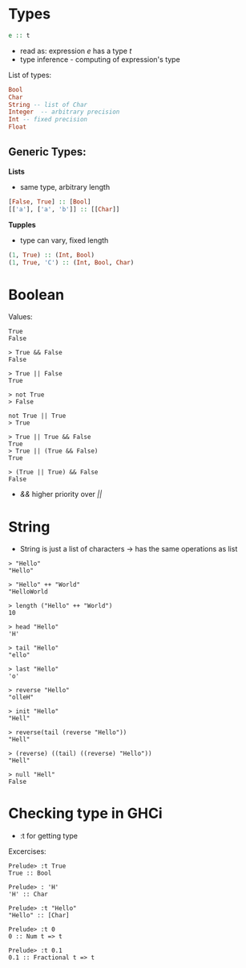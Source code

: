 # Types

```haskell
e :: t
```
* read as: expression _e_ has a type _t_
* type inference - computing of expression's type

List of types:
```haskell
Bool
Char
String -- list of Char
Integer  -- arbitrary precision
Int -- fixed precision
Float
```

## Generic Types:

**Lists**
* same type, arbitrary length
```haskell
[False, True] :: [Bool]
[['a'], ['a', 'b']] :: [[Char]]
```

**Tupples**
* type can vary, fixed length

```haskell
(1, True) :: (Int, Bool)
(1, True, 'C') :: (Int, Bool, Char)
```

# Boolean
Values:
```
True
False
```

```
> True && False
False

> True || False
True

> not True
> False

not True || True
> True

> True || True && False
True
> True || (True && False)
True

> (True || True) && False
False
```

* _&&_ higher priority over _||_

# String
* String is just a list of characters -> has the same operations as list

```
> "Hello"
"Hello"

> "Hello" ++ "World"
"HelloWorld

> length ("Hello" ++ "World")
10

> head "Hello"
'H'

> tail "Hello"
"ello"

> last "Hello"
'o'

> reverse "Hello"
"olleH"

> init "Hello"
"Hell"

> reverse(tail (reverse "Hello"))
"Hell"

> (reverse) ((tail) ((reverse) "Hello"))
"Hell"

> null "Hell"
False
```

# Checking type in GHCi
* :t for getting type

Excercises:
```
Prelude> :t True
True :: Bool

Prelude> : 'H'
'H' :: Char

Prelude> :t "Hello"
"Hello" :: [Char]

Prelude> :t 0
0 :: Num t => t

Prelude> :t 0.1
0.1 :: Fractional t => t
```